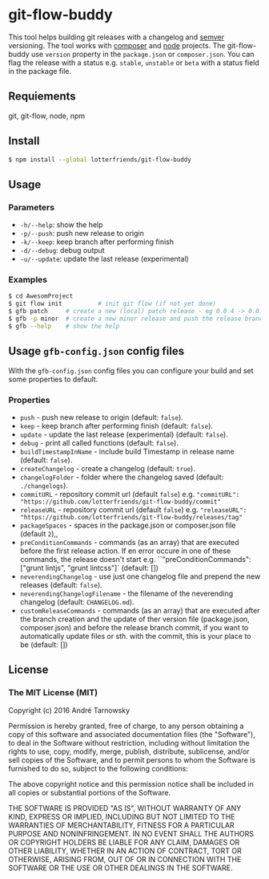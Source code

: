 # git-flow-buddy
This tool helps building git releases with a changelog and [semver](http://semver.org/) versioning. The tool works with [composer](https://getcomposer.org/) and [node](https://www.npmjs.org) projects. The git-flow-buddy use `version` property in the `package.json` or `composer.json`. You can flag the release with a status e.g. `stable`, `unstable` or `beta` with a status field in the package file.

## Requiements
git, git-flow, node, npm

## Install
```bash
$ npm install --global lotterfriends/git-flow-buddy
```

## Usage

### Parameters
* `-h/--help`: show the help
* `-p/--push`: push new release to origin
* `-k/--keep`: keep branch after performing finish
* `-d/--debug`: debug output
* `-u/--update`: update the last release (experimental)

### Examples
```bash
$ cd AwesomProject
$ git flow init          # init git flow (if not yet done) 
$ gfb patch     # create a new (local) patch release - eg 0.0.4 -> 0.0.5
$ gfb -p minor  # create a new minor release and push the release branch and tag to the server - eg 0.2.4 -> 0.3.0
$ gfb --help    # show the help
```

## Usage `gfb-config.json` config files
With the `gfb-config.json` config files you can configure your build and set some properties to default.

### Properties

- `push` - push new release to origin (default: `false`).
- `keep` - keep branch after performing finish (default: `false`).
- `update` - update the last release (experimental) (default: `false`).
- `debug` - print all called functions (default: `false`).
- `buildTimestampInName` - include build Timestamp in release name  (default: `false`).
- `createChangelog` - create a changelog  (default: `true`).
- `changelogFolder` - folder where the changelog saved  (default: `./changelogs`).
- `commitURL` - repository commit url (default `false`) e.g. `"commitURL": "https://github.com/lotterfriends/git-flow-buddy/commit"`
- `releaseURL` - repository commit url (default `false`) e.g. `"releaseURL": "https://github.com/lotterfriends/git-flow-buddy/releases/tag"`
- `packageSpaces` - spaces in the package.json or composer.json file (default `2`),,
- `preConditionCommands` - commands (as an array) that are executed before the first release action. If en error occure in one of these commands, the release doesn't start e.g. ``"preConditionCommands": ["grunt lintjs", "grunt lintcss"]` (default: [])
- `neverendingChangelog` - use just one changelog file and prepend the new releases (default: `false`).
- `neverendingChangelogFilename` - the filename of the neverending changelog  (default: `CHANGELOG.md`).
- `customReleaseCommands` - commands (as an array) that are executed after the branch creation and the update of ther version file (package.json, composer.json) and before the release branch commit, if you want to automatically update files or sth. with the commit, this is your place to be  (default: [])
## License

### The MIT License (MIT)

Copyright (c) 2016 André Tarnowsky

Permission is hereby granted, free of charge, to any person obtaining a copy
of this software and associated documentation files (the "Software"), to deal
in the Software without restriction, including without limitation the rights
to use, copy, modify, merge, publish, distribute, sublicense, and/or sell
copies of the Software, and to permit persons to whom the Software is
furnished to do so, subject to the following conditions:

The above copyright notice and this permission notice shall be included in all
copies or substantial portions of the Software.

THE SOFTWARE IS PROVIDED "AS IS", WITHOUT WARRANTY OF ANY KIND, EXPRESS OR
IMPLIED, INCLUDING BUT NOT LIMITED TO THE WARRANTIES OF MERCHANTABILITY,
FITNESS FOR A PARTICULAR PURPOSE AND NONINFRINGEMENT. IN NO EVENT SHALL THE
AUTHORS OR COPYRIGHT HOLDERS BE LIABLE FOR ANY CLAIM, DAMAGES OR OTHER
LIABILITY, WHETHER IN AN ACTION OF CONTRACT, TORT OR OTHERWISE, ARISING FROM,
OUT OF OR IN CONNECTION WITH THE SOFTWARE OR THE USE OR OTHER DEALINGS IN THE
SOFTWARE.

